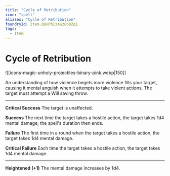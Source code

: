 ```yaml
---
title: "Cycle of Retribution"
icon: "spell"
aliases: "Cycle of Retribution"
foundryId: Item.QUHPhIzAGz8b0Zq1
tags:
  - Item
---
```


# Cycle of Retribution
![[icons-magic-unholy-projectiles-binary-pink.webp|150]]

An understanding of how violence begets more violence fills your target, causing it mental anguish when it attempts to take violent actions. The target must attempt a Will saving throw.

* * *

**Critical Success** The target is unaffected.

**Success** The next time the target takes a hostile action, the target takes 1d4 mental damage; the spell's duration then ends.

**Failure** The first time in a round when the target takes a hostile action, the target takes 1d4 mental damage.

**Critical Failure** Each time the target takes a hostile action, the target takes 1d4 mental damage.

* * *

**Heightened (+1)** The mental damage increases by 1d4.
